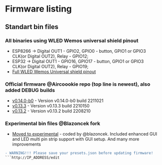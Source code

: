 # Firmware listing

## Standart bin files

### All binaries using WLED Wemos universal shield pinout

- ESP8266 -> Digital OUT1 - GPIO2, GPIO0 - button, GPIO1 or GPIO3 CLK(or Digital OUT2), Relay - GPIO12;
- ESP32 -> Digital OUT1 - GPIO16, GPIO17 - button, GPIO1 or GPIO3 CLK(or Digital OUT2), Relay - GPIO19;
- [Full WLED Wemos Universal shield pinout](https://github.com/srg74/WLED-wemos-shield/wiki/Pinout)

### Official firmware @Aircoookie repo (top line is newest), also added DEBUG builds

- [v0.14.0-b0](https://github.com/srg74/WLED-wemos-shield/tree/master/resources/Firmware/WLED_wemos_shield/v0.14.0-b0) - Version v0.14.0-b0 build 2211021
- [v0.13.3](https://github.com/srg74/WLED-wemos-shield/tree/master/resources/Firmware/WLED_wemos_shield/v0.13.3) - Version v0.13.3 build 2210150
- [v0.13.2](https://github.com/srg74/WLED-wemos-shield/tree/master/resources/Firmware/WLED_wemos_shield/v0.13.2) - Version v0.13.2 build 2208210

### Experimental bin files @Blazoncek fork

- [Moved to experimental](https://github.com/srg74/WLED-wemos-shield/tree/master/resources/experimental) - coded by @blazoncek. Included enhanced GUI and LED multi pin strip support with GUI setup. And many more improvements

```diff
- WARNING!!! Please save your presets.json before updating firmware!
```http://IP_ADDRESS/edit
```
